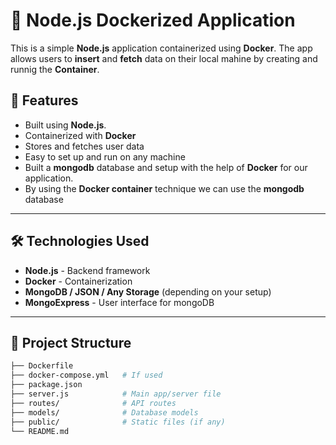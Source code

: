 # 🐳 Node.js Dockerized Application

This is a simple **Node.js** application containerized using **Docker**. The app allows users to **insert** and **fetch** data on their local mahine by creating and runnig the **Container**.

## 🚀 Features

- Built using **Node.js**.
- Containerized with **Docker**
- Stores and fetches user data
- Easy to set up and run on any machine
- Built a **mongodb** database and setup with the help of **Docker** for our application.
- By using the **Docker container** technique we can use the **mongodb** database

---

## 🛠️ Technologies Used

- **Node.js** - Backend framework
- **Docker** - Containerization
- **MongoDB / JSON / Any Storage** (depending on your setup)
- **MongoExpress** - User interface for mongoDB

---

## 📂 Project Structure

```bash
├── Dockerfile
├── docker-compose.yml   # If used
├── package.json
├── server.js            # Main app/server file
├── routes/              # API routes
├── models/              # Database models
├── public/              # Static files (if any)
└── README.md 

